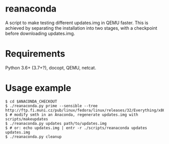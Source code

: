 # reanaconda

A script to make testing different updates.img in QEMU faster.
This is achieved by separating the installation into two stages,
with a checkpoint before downloading updates.img.

# Requirements

Python 3.6+ (3.7+?), docopt, QEMU, netcat.

# Usage example

```
$ cd $ANACONDA_CHECKOUT
$ ./reanaconda.py prime --sensible --tree http://ftp.fi.muni.cz/pub/linux/fedora/linux/releases/32/Everything/x86_64/os
$ # modify smth in an Anaconda, regenerate updates.img with scripts/makeupdates
$ ./reanaconda.py updates path/to/updates.img
$ # or: echo updates.img | entr -r ./scripts/reanaconda updates updates.img
$ ./reanaconda.py cleanup
```
